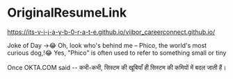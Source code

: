 # OriginalResumeLink
https://its-v-i-j-a-y-b-0-r-a-t-e.github.io/vijbor_careerconnect.github.io/


Joke of Day ->😂 
Oh, look who's behind me – Phico, the world's most curious dog,!😂
Yes, "Phico" is often used to refer to something small or tiny
<br><br>
Once OKTA.COM said -- कभी-कभी, सिस्टम की खूबियाँ ही सिस्टम की कमियों में बदल जाती हैं।
